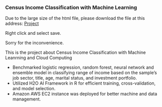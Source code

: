 ### Census Income Classification with Machine Learning

Due to the large size of the html file, please download the file at this address:
[Project](https://raw.githubusercontent.com/siyuanligit/stat418-hm4/master/stat418hm4.html)

Right click and select save.

Sorry for the inconvenience.

This is the project about Census Income Classification with Machine Leanrning and Cloud Computing
* Benchmarked logistic regression, random forest, neural network and ensemble model in classifying range of income based on the sample’s job sector, title, age, marital status, and investment portfolio.
* Utilized H2O AI Framework in R for efficient training, cross-validation, and model selection.
* Amazon AWS EC2 instance was deployed for better machine and data management.
